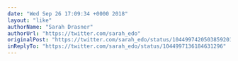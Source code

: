 ```yaml
---
date: "Wed Sep 26 17:09:34 +0000 2018"
layout: "like"
authorName: "Sarah Drasner"
authorUrl: "https://twitter.com/sarah_edo"
originalPost: "https://twitter.com/sarah_edo/status/1044997420503859201"
inReplyTo: "https://twitter.com/sarah_edo/status/1044997136184631296"
---
```

